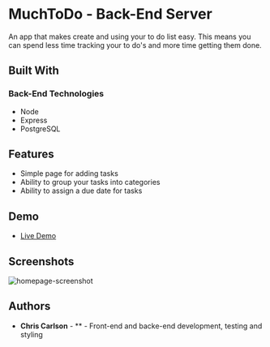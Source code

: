 # MuchToDo - Back-End Server
An app that makes create and using your to do list easy. This means you can spend less time tracking your to do's and more time getting them done.

## Built With


### Back-End Technologies
* Node
* Express
* PostgreSQL

## Features
* Simple page for adding tasks
* Ability to group your tasks into categories
* Ability to assign a due date for tasks

## Demo

- [Live Demo](https://muchtodo-client.now.sh/)

## Screenshots

![homepage-screenshot](https://user-images.githubusercontent.com/49646269/61745032-32be4a80-ad88-11e9-9995-14f3eef6db2b.png)

## Authors
* **Chris Carlson** - ** - Front-end and backe-end development, testing and styling






